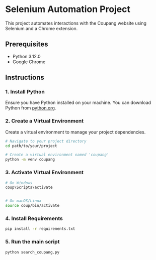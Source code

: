 # Selenium Automation Project

This project automates interactions with the Coupang website using Selenium and a Chrome extension.

## Prerequisites

- Python 3.12.0
- Google Chrome

## Instructions

### 1. Install Python

Ensure you have Python installed on your machine. You can download Python from [python.org](https://www.python.org/downloads/).

### 2. Create a Virtual Environment

Create a virtual environment to manage your project dependencies.

```bash
# Navigate to your project directory
cd path/to/your/project

# Create a virtual environment named 'coupang'
python -m venv coupang
```
### 3. Activate Virtual Environment

```bash
# On Windows
coup\Scripts\activate


# On macOS/Linux
source coup/bin/activate
```

### 4. Install Requirements
```bash
pip install -r requirements.txt
```

### 5. Run the main script

```bash
python search_coupang.py
```
